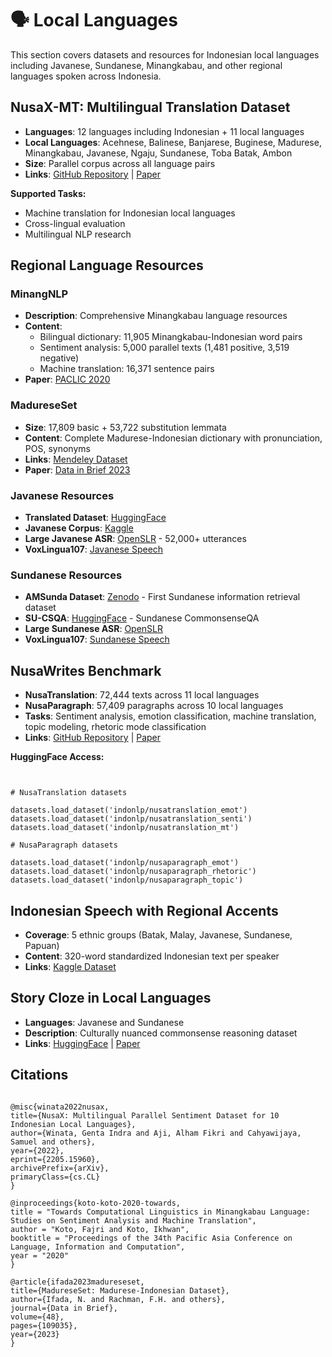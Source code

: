# 🗣️ Local Languages

This section covers datasets and resources for Indonesian local languages including Javanese, Sundanese, Minangkabau, and other regional languages spoken across Indonesia.

## NusaX-MT: Multilingual Translation Dataset

- **Languages**: 12 languages including Indonesian + 11 local languages
- **Local Languages**: Acehnese, Balinese, Banjarese, Buginese, Madurese, Minangkabau, Javanese, Ngaju, Sundanese, Toba Batak, Ambon
- **Size**: Parallel corpus across all language pairs
- **Links**: [GitHub Repository](https://github.com/IndoNLP/nusax/tree/main/datasets/mt) | [Paper](https://arxiv.org/abs/2205.15960)

**Supported Tasks:**
- Machine translation for Indonesian local languages
- Cross-lingual evaluation
- Multilingual NLP research

## Regional Language Resources

### MinangNLP
- **Description**: Comprehensive Minangkabau language resources
- **Content**:
  - Bilingual dictionary: 11,905 Minangkabau-Indonesian word pairs
  - Sentiment analysis: 5,000 parallel texts (1,481 positive, 3,519 negative)
  - Machine translation: 16,371 sentence pairs
- **Paper**: [PACLIC 2020](https://www.aclweb.org/anthology/2020.paclic-1.17.pdf)

### MadureseSet
- **Size**: 17,809 basic + 53,722 substitution lemmata
- **Content**: Complete Madurese-Indonesian dictionary with pronunciation, POS, synonyms
- **Links**: [Mendeley Dataset](https://data.mendeley.com/datasets/nvc3rsf53b/5)
- **Paper**: [Data in Brief 2023](https://doi.org/10.1016/j.dib.2023.109035)

### Javanese Resources
- **Translated Dataset**: [HuggingFace](https://huggingface.co/datasets/ravialdy/javanese-translated)
- **Javanese Corpus**: [Kaggle](https://www.kaggle.com/datasets/hakikidamana/javanese-corpus/data)
- **Large Javanese ASR**: [OpenSLR](https://openslr.org/35/) - 52,000+ utterances
- **VoxLingua107**: [Javanese Speech](https://cs.taltech.ee/staff/tanel.alumae/data/voxlingua107/jw.zip)

### Sundanese Resources
- **AMSunda Dataset**: [Zenodo](https://zenodo.org/records/15494944) - First Sundanese information retrieval dataset
- **SU-CSQA**: [HuggingFace](https://huggingface.co/datasets/rifkiaputri/su-csqa) - Sundanese CommonsenseQA
- **Large Sundanese ASR**: [OpenSLR](https://openslr.org/36/)
- **VoxLingua107**: [Sundanese Speech](https://cs.taltech.ee/staff/tanel.alumae/data/voxlingua107/su.zip)

## NusaWrites Benchmark

- **NusaTranslation**: 72,444 texts across 11 local languages
- **NusaParagraph**: 57,409 paragraphs across 10 local languages
- **Tasks**: Sentiment analysis, emotion classification, machine translation, topic modeling, rhetoric mode classification
- **Links**: [GitHub Repository](https://github.com/IndoNLP/nusa-writes) | [Paper](https://aclanthology.org/2023.ijcnlp-main.60/)

**HuggingFace Access:**
```


# NusaTranslation datasets

datasets.load_dataset('indonlp/nusatranslation_emot')
datasets.load_dataset('indonlp/nusatranslation_senti')
datasets.load_dataset('indonlp/nusatranslation_mt')

# NusaParagraph datasets

datasets.load_dataset('indonlp/nusaparagraph_emot')
datasets.load_dataset('indonlp/nusaparagraph_rhetoric')
datasets.load_dataset('indonlp/nusaparagraph_topic')

```

## Indonesian Speech with Regional Accents

- **Coverage**: 5 ethnic groups (Batak, Malay, Javanese, Sundanese, Papuan)
- **Content**: 320-word standardized Indonesian text per speaker
- **Links**: [Kaggle Dataset](https://www.kaggle.com/datasets/hengkymulyono/indonesian-speech-with-accents-5-ethnic-groups)

## Story Cloze in Local Languages

- **Languages**: Javanese and Sundanese
- **Description**: Culturally nuanced commonsense reasoning dataset
- **Links**: [HuggingFace](https://huggingface.co/datasets/rifoag/javanese_sundanese_story_cloze) | [Paper](https://arxiv.org/abs/2502.12932)

## Citations

```

@misc{winata2022nusax,
title={NusaX: Multilingual Parallel Sentiment Dataset for 10 Indonesian Local Languages},
author={Winata, Genta Indra and Aji, Alham Fikri and Cahyawijaya, Samuel and others},
year={2022},
eprint={2205.15960},
archivePrefix={arXiv},
primaryClass={cs.CL}
}

@inproceedings{koto-koto-2020-towards,
title = "Towards Computational Linguistics in Minangkabau Language: Studies on Sentiment Analysis and Machine Translation",
author = "Koto, Fajri and Koto, Ikhwan",
booktitle = "Proceedings of the 34th Pacific Asia Conference on Language, Information and Computation",
year = "2020"
}

@article{ifada2023madureseset,
title={MadureseSet: Madurese-Indonesian Dataset},
author={Ifada, N. and Rachman, F.H. and others},
journal={Data in Brief},
volume={48},
pages={109035},
year={2023}
}

```